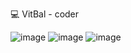 💻 VitBal - coder

![image](https://img.shields.io/badge/PHP-777BB4?style=for-the-badge&logo=php&logoColor=white)
![image](https://camo.githubusercontent.com/b725efc16f046dc3e98536e3536493c1c724e1cd5c450e93d6ef69a44c3d08ff/68747470733a2f2f696d672e736869656c64732e696f2f62616467652f436f6d706f7365722d3838353633303f7374796c653d666f722d7468652d6261646765266c6f676f3d436f6d706f736572266c6f676f436f6c6f723d7768697465)
![image](https://img.shields.io/badge/Laravel-FF2D20?style=for-the-badge&logo=laravel&logoColor=white)
